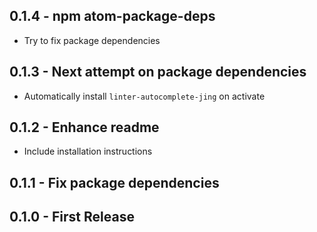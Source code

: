 ## 0.1.4 - npm atom-package-deps

* Try to fix package dependencies

## 0.1.3 - Next attempt on package dependencies

* Automatically install `linter-autocomplete-jing` on activate

## 0.1.2 - Enhance readme

* Include installation instructions

## 0.1.1 - Fix package dependencies

## 0.1.0 - First Release
